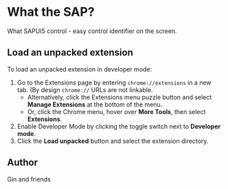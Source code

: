 # What the SAP?

What SAPUI5 control - easy control identifier on the screen.

## Load an unpacked extension

To load an unpacked extension in developer mode:

1. Go to the Extensions page by entering `chrome://extensions` in a new tab. (By design `chrome://` URLs are not linkable.
    - Alternatively, click the Extensions menu puzzle button and select **Manage Extensions** at the bottom of the menu.
    - Or, click the Chrome menu, hover over **More Tools**, then select **Extensions**.
2. Enable Developer Mode by clicking the toggle switch next to **Developer mode**.
3. Click the **Load unpacked** button and select the extension directory.

## Author
Gin and friends
